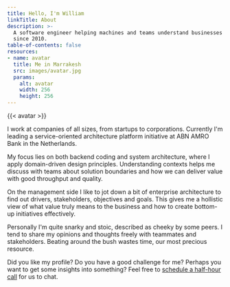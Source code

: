 ```yaml
---
title: Hello, I'm William
linkTitle: About
description: >-
  A software engineer helping machines and teams understand businesses needs
  since 2010.
table-of-contents: false
resources:
- name: avatar
  title: Me in Marrakesh
  src: images/avatar.jpg
  params:
    alt: avatar
    width: 256
    height: 256
---
```


{{< avatar >}}

I work at companies of all sizes, from startups to corporations. Currently I'm
leading a service-oriented architecture platform initiative at ABN AMRO Bank in
the Netherlands.

My focus lies on both backend coding and system architecture, where I apply
domain-driven design principles. Understanding contexts helps me discuss
with teams about solution boundaries and how we can deliver value with good
throughput and quality.

On the management side I like to jot down a bit of enterprise architecture to
find out drivers, stakeholders, objectives and goals. This gives me a hollistic
view of what value truly means to the business and how to create bottom-up
initiatives effectively.

Personally I'm quite snarky and stoic, described as cheeky by some peers. I
tend to share my opinions and thoughts freely with teammates and stakeholders.
Beating around the bush wastes time, our most precious resource.

Did you like my profile? Do you have a good challenge for me? Perhaps you want
to get some insights into something? Feel free to
[schedule a half-hour call](https://cal.com/artero) for us to chat.
